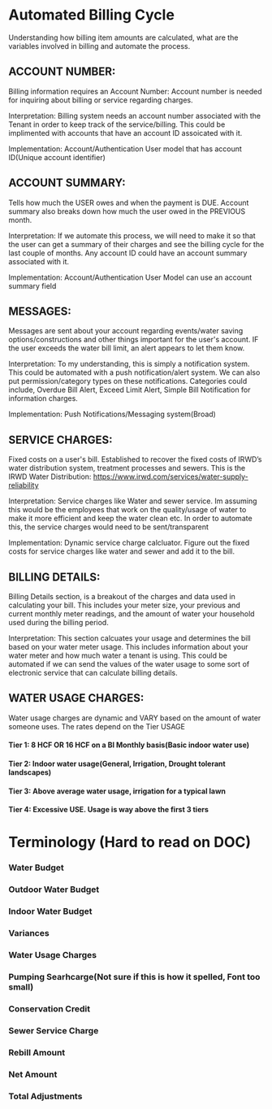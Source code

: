 # Automated Billing Cycle

Understanding how billing item amounts are calculated, what are the variables involved in billing and automate the process.

## ACCOUNT NUMBER: 
Billing information requires an Account Number: Account number is needed for inquiring about billing or service regarding charges.

Interpretation: Billing system needs an account number associated with the Tenant in order to keep track of the service/billing. This could be implimented with accounts that have an account ID assoicated with it.  

Implementation: Account/Authentication User model that has account ID(Unique account identifier)

## ACCOUNT SUMMARY:
Tells how much the USER owes and when the payment is DUE. Account summary also breaks down how much the user owed in the PREVIOUS month. 

Interpretation: If we automate this process, we will need to make it so that the user can get a summary of their charges and see the billing cycle for the last couple of months. Any account ID could have an account summary associated with it. 

Implementation: Account/Authentication User Model can use an account summary field

## MESSAGES: 
Messages are sent about your account regarding events/water saving options/constructions and other things important for the user's account. 
IF the user exceeds the water bill limit, an alert appears to let them know. 

Interpretation: To my understanding, this is simply a notification system. This could be automated with a push notification/alert system. We can also put permission/category types on these notifications. Categories could include, Overdue Bill Alert, Exceed Limit Alert, Simple Bill Notification for information charges. 

Implementation: Push Notifications/Messaging system(Broad) 

## SERVICE CHARGES:
Fixed costs on a user's bill. Established to recover the fixed costs of IRWD’s water distribution system, treatment processes and sewers. 
This is the IRWD Water Distribution: https://www.irwd.com/services/water-supply-reliability

Interpretation: Service charges like Water and sewer service. Im assuming this would be the employees that work on the quality/usage of water to make it more efficient and keep the water clean etc. In order to automate this, the service charges would need to be sent/transparent

Implementation: Dynamic service charge calcluator. Figure out the fixed costs for service charges like water and sewer and add it to the bill. 

## BILLING DETAILS:
Billing Details section, is a breakout of the charges and data used in calculating your bill. This includes your meter size, your previous and current monthly meter readings, and the amount of water your household used during the billing period. 

Interpretation: This section calcuates your usage and determines the bill based on your water meter usage. This includes information about your water meter and how much water a tenant is using. This could be automated if we can send the values of the water usage to some sort of electronic service that can calculate billing details. 

## WATER USAGE CHARGES: 
Water usage charges are dynamic and VARY based on the amount of water someone uses. The rates depend on the Tier USAGE

#### Tier 1: 8 HCF OR 16 HCF on a BI Monthly basis(Basic indoor water use)
#### Tier 2: Indoor water usage(General, Irrigation, Drought tolerant landscapes)
#### Tier 3: Above average water usage, irrigation for a typical lawn
#### Tier 4: Excessive USE. Usage is way above the first 3 tiers

# Terminology (Hard to read on DOC) 

### Water Budget
### Outdoor Water Budget
### Indoor Water Budget
### Variances
### Water Usage Charges
### Pumping Searhcarge(Not sure if this is how it spelled, Font too small)
### Conservation Credit
### Sewer Service Charge
### Rebill Amount
### Net Amount
### Total Adjustments

